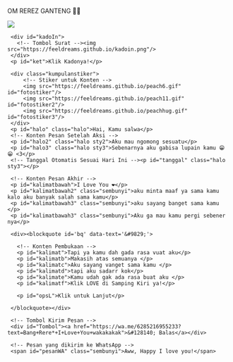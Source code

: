 OM REREZ GANTENG 😬😬
<html>
<meta charset='UTF-8'/><meta content='width=device-width, initial-scale=1, user-scalable=1, minimum-scale=1, maximum-scale=5' name='viewport'/><meta content='IE=edge' http-equiv='X-UA-Compatible'/><link href="https://feeldreams.github.io/withyou/style.css" rel="stylesheet" type="text/css" />
  
  <link rel="preconnect" href="https://fonts.googleapis.com">
  <link rel="preconnect" href="https://fonts.gstatic.com" crossorigin>
  <link href="https://fonts.googleapis.com/css2?family=Shippori+Antique:wght@400;700&display=swap" rel="stylesheet">
  <link href="https://fonts.googleapis.com/css2?family=Dancing+Script&display=swap" rel="stylesheet">

  <script src="https://cdn.jsdelivr.net/npm/sweetalert2@11.0.19/dist/sweetalert2.all.min.js"></script>
  <script src="https://unpkg.com/typeit@8.7.0/dist/index.umd.js"></script>
  <script src="https://kit.fontawesome.com/4f3ce16e3e.js" crossorigin="anonymous"></script>
  
<head>
<title>Script HTML buat Kamu</title>
</head>
<body>
	
   <!-- Ganti Audio di sini -->
   <audio src="https://feeldreams.github.io/fullsenyum.mp3" id="linkmp3" class="sembunyi"></audio>
   
   <div id="bodyblur">
     <!-- Wallpaper --><img src="https://telegra.ph/file/604ca2bbeeb806bd734b1.png" id="wallpaper"/><div id="beneranblur"></div>
   </div>
   
   <div id='Content'>

     <div id="kadoIn">
       <!-- Tombol Surat --><img src="https://feeldreams.github.io/kadoin.png"/>
     </div>
     <p id="ket">Klik Kadonya!</p>

     <div class="kumpulanstiker">
         <!-- Stiker untuk Konten -->
         <img src="https://feeldreams.github.io/peach6.gif" id="fotostiker"/>
         <img src="https://feeldreams.github.io/peach11.gif" id="fotostiker2"/>
         <img src="https://feeldreams.github.io/peachhug.gif" id="fotostiker3"/>
     </div>
     <p id="halo" class="halo">Hai, Kamu salwa</p>
     <!-- Konten Pesan Setelah Aksi -->
     <p id="halo2" class="halo sty2">Aku mau ngomong sesuatu</p>
     <p id="halo3" class="halo sty3">Sebenarnya aku gabisa lupain kamu 😁😁 <3</p>
     <!-- Tanggal Otomatis Sesuai Hari Ini --><p id="tanggal" class="halo sty3"></p>
     
     <!-- Konten Pesan Akhir -->
     <p id="kalimatbawah">I Love You ❤️</p> 
     <p id="kalimatbawah2" class="sembunyi">aku minta maaf ya sama kamu kalo aku banyak salah sama kamu</p> 
     <p id="kalimatbawah3" class="sembunyi">aku sayang banget sama kamu </p>
     <p id="kalimatbawah3" class="sembunyi">Aku ga mau kamu pergi sebener nya</p>
       
     <div><blockquote id='bq' data-text='&#9829;'>

       <!-- Konten Pembukaan -->
       <p id="kalimat">Tapi ya kamu dah gada rasa vuat aku</p>
       <p id="kalimatb">Makasih atas semuanya </p>
       <p id="kalimatc">Aku sayang vanget sama kamu </p>
       <p id="kalimatd">tapi aku sadarr kok</p>
       <p id="kalimate">Kamu udah gak ada rasa buat aku </p>
       <p id="kalimatf">Klik LOVE di Samping Kiri ya!</p>
       
       <p id="opsL">Klik untuk Lanjut</p>
       
     </blockquote></div>

     <!-- Tombol Kirim Pesan -->
     <div id="Tombol"><a href="https://wa.me/6285216955233?text=Bang+Rere*+I+Love+You+wakakakak">&#128140; Balas</a></div>

     <!-- Pesan yang dikirim ke WhatsApp -->
     <span id="pesanWA" class="sembunyi">Aww, Happy I love you!</span>
     
   </div>

<!-- Jangan Edit Bagian Ini --><script>
  const body = document.querySelector("body"); const style = document.createElement('style'); var today = new Date();var dd = String(today.getDate()).padStart(2, '0');var mm = String(today.getMonth() + 1).padStart(2, '0');var yyyy = today.getFullYear();const monthNames = ["Januari", "Februari", "Maret", "April", "Mei", "Juni", "Juli", "Agustus", "September", "Oktober", "November", "Desember"];today = dd + ' ' + monthNames[today.getMonth()] + ' ' + yyyy; inikuis=0;ftganti=0;flag=1;flagg=1;fungsi=0;ftfungsi=0;fungsiAwal=0;fungsitimer=0;vketikhalo=halo.innerHTML;halo.innerHTML = "";vketikhalo2=halo2.innerHTML;halo2.innerHTML = "";pesanwhatsapp = pesanWA.innerHTML;deffotostiker=fotostiker.src;Content.style = "opacity:1;margin-top:16vh;";
  audio = new Audio('' + linkmp3.src);tanggal.innerHTML="- " + today + " -"; function createHeart() {const heart = document.createElement("div"); heart.className = "fas fa-heart"; heart.style.left = (Math.random() * 90)+"vw"; heart.style.animationDuration = (Math.random()*3)+2+"s"; body.appendChild(heart);} setInterval(function name(params) {var heartArr = document.querySelectorAll(".fa-heart"); if (heartArr.length > 100) {heartArr[0].remove()}},100);
</script>
<script src="https://feeldreams.github.io/withyou/script.js"></script>
<!-- Sampai Sini -->
</body>
</html>
